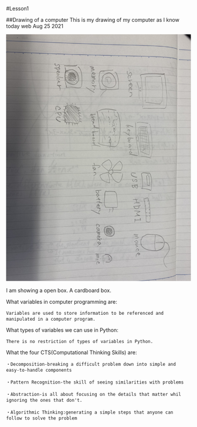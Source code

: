 #Lesson1

##Drawing of a computer
This is my drawing of my computer as I know today web Aug 25 2021

![](IMG_0721.jpg)

I am showing a open box. A cardboard box.

  What variables in computer programming are:
  
    Variables are used to store information to be referenced and manipulated in a computer program.
    
    
  What types of variables we can use in Python:
  
    There is no restriction of types of variables in Python.
    
    
  What the four CTS(Computational Thinking Skills) are:
  
    ・Decomposition-breaking a difficult problem down into simple and easy-to-handle components
    
    ・Pattern Recognition-the skill of seeing similarities with problems
    
    ・Abstraction-is all about focusing on the details that matter whil ignoring the ones that don't.
    
    ・Algorithmic Thinking:generating a simple steps that anyone can follow to solve the problem
